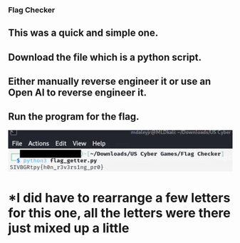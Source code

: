 ### Flag Checker

## This was a quick and simple one.
## Download the file which is a python script.
## Either manually reverse engineer it or use an Open AI to reverse engineer it.
## Run the program for the flag.

![c1](https://github.com/MDaleyJr/Files/blob/main/FlagChecker1.png)

# *I did have to rearrange a few letters for this one, all the letters were there just mixed up a little
